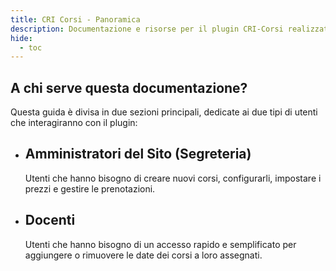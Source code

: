 ```yaml
---
title: CRI Corsi - Panoramica 
description: Documentazione e risorse per il plugin CRI-Corsi realizzato per il Comitato di Venezia.
hide:
  - toc
---
```


## A chi serve questa documentazione?

Questa guida è divisa in due sezioni principali, dedicate ai due tipi di utenti che interagiranno con il plugin:

<div class="grid cards" markdown>
<ul>
<li>
    <h2>Amministratori del Sito (Segreteria)</h2>
    <p>Utenti che hanno bisogno di creare nuovi corsi, configurarli, impostare i prezzi e gestire le prenotazioni.</p>
</li>
<li>
    <h2>Docenti</h2>
    <p>Utenti che hanno bisogno di un accesso rapido e semplificato per aggiungere o rimuovere le date dei corsi a loro assegnati.</p>
</li>
</ul>
</div>